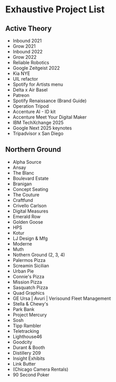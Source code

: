  # Exhaustive Project List

## Active Theory

* Inbound 2021
* Grow 2021
* Inbound 2022
* Grow 2022
* Reliable Robotics
* Google Zeitgeist 2022
* Kia NYE
* UIL refactor
* Spotify for Artists menu
* Delta x Air Basel
* Patreon
* Spotify Renaissance (Brand Guide)
* Operation Tripod
* Accenture AI - ID kit
* Accenture Meet Your Digital Maker
* IBM TechXchange 2025
* Google Next 2025 keynotes
* Tripadvisor x San Diego

## Northern Ground

* Alpha Source
* Ansay
* The Blanc
* Boulevard Estate
* Branigan
* Concept Seating
* The Couture
* Craftfund
* Crivello Carlson
* Digital Measures
* Emerald Row
* Golden Goose
* HPS
* Kotur
* LJ Design & Mfg
* Moderne
* Muth
* Nothern Ground (2, 3, 4)
* Palermos Pizza
* Screamin Sicilian
* Urban Pie
* Connie's Pizza
* Mission Pizza
* Sasquatch Pizza
* Quad Graphics
* GE Ursa | Avuri | Verisound Fleet Management
* Stella & Chewy's
* Park Bank
* Project Mercury
* Sosh
* Tipp Rambler
* Teletracking
* Lighthouse46
* Goodcity
* Durant & Booth
* Distillery 209
* Insight Exhibits
* Link Butter
* (Chicago Camera Rentals)
* 90 Second Poker
